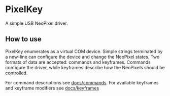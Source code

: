 # PixelKey
A simple USB NeoPixel driver.

## How to use
PixelKey enumerates as a virtual COM device. Simple strings terminated by a new-line can configure the device and change the NeoPixel states. Two formats of data are accepted: commands and keyframes. Commands configure the driver, while keyframes describe how the NeoPixels should be controlled.

For command descriptions see [docs/commands](./docs/commands.md). For available keyframes and keyframe modifiers see [docs/keyframes](./docs/keyframes.md)


